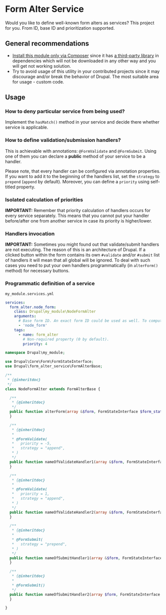 # Form Alter Service

Would you like to define well-known form alters as services? This project for you. From ID, base ID and prioritization supported.

## General recommendations

- [Install this module only via Composer](https://www.drupal.org/node/2718229#managing-contributed) since it has [a third-party library](https://github.com/BR0kEN-/reflection-validator) in dependencies which will not be downloaded in any other way and you will get not working solution.
- Try to avoid usage of this utility in your contributed projects since it may discourage and/or break the behavior of Drupal. The most suitable area for usage - custom code.

## Usage

### How to deny particular service from being used?

Implement the `hasMatch()` method in your service and decide there whether service is applicable.

### How to define validation/submission handlers?

This is achievable with annotations: `@FormValidate` and `@FormSubmit`. Using one of them you can declare a **public** method of your service to be a handler.

Please note, that every handler can be configured via annotation properties. If you want to add it to the beginning of the handlers list, set the `strategy` to `prepend` (`append` by default). Moreover, you can define a `priority` using self-titled property.

### Isolated calculation of priorities

**IMPORTANT:** Remember that priority calculation of handlers occurs for every service separately. This means that you cannot put your handler before/after one from another service in case its priority is higher/lower.

### Handlers invocation

**IMPORTANT:** Sometimes you might found out that validate/submit handlers are not executing. The reason of this is an architecture of Drupal. If a clicked button within the form contains its own `#validate` and/or `#submit` list of handlers it will mean that all global will be ignored. To deal with such cases you need to put your own handlers programmatically (in `alterForm()` method) for necessary buttons.

### Programmatic definition of a service

`my_module.services.yml`

```yml
services:
  form_alter.node_form:
    class: Drupal\my_module\NodeFormAlter
    arguments:
      # Base form ID. An exact form ID could be used as well. To compute availability in runtime use "match" special keyword.
      - 'node_form'
    tags:
      - name: form_alter
        # Non-required property (0 by default).
        priority: 4
```

```php
namespace Drupal\my_module;

use Drupal\Core\Form\FormStateInterface;
use Drupal\form_alter_service\FormAlterBase;

/**
 * {@inheritdoc}
 */
class NodeFormAlter extends FormAlterBase {

  /**
   * {@inheritdoc}
   */
  public function alterForm(array &$form, FormStateInterface $form_state) {
  }

  /**
   * {@inheritdoc}
   *
   * @FormValidate(
   *   priority = -5,
   *   strategy = "append",
   * )
   */
  public function nameOfValidateHandler1(array &$form, FormStateInterface $form_state) {
  }

  /**
   * {@inheritdoc}
   *
   * @FormValidate(
   *   priority = 1,
   *   strategy = "append",
   * )
   */
  public function nameOfValidateHandler2(array &$form, FormStateInterface $form_state) {
  }

  /**
   * {@inheritdoc}
   *
   * @FormSubmit(
   *   strategy = "prepend",
   * )
   */
  public function nameOfSubmitHandler1(array &$form, FormStateInterface $form_state) {
  }

  /**
   * {@inheritdoc}
   *
   * @FormSubmit()
   */
  public function nameOfSubmitHandler2(array $form, FormStateInterface $form_state) {
  }

}
```
